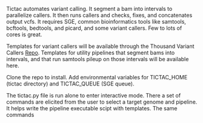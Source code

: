 Tictac automates variant calling. It segment a bam into intervals to parallelize callers. It then runs callers and checks, fixes, and concatenates output vcfs. It requires SGE, common bioinformatics tools like samtools, bcftools, bedtools, and picard, and some variant callers. Few to lots of cores is great.

Templates for variant callers will be available through the Thousand Variant Callers [Repo](https://github.com/deaconjs/ThousandVariantCallersRepo). Templates for utility pipelines that segment bams into intervals, and that run samtools pileup on those intervals will be available here. 

Clone the repo to install. Add environmental variables for TICTAC_HOME (tictac directory) and TICTAC_QUEUE (SGE queue). 

The tictac.py file is run alone to enter interactive mode. There a set of commands are elicited from the user to select a target genome and pipeline. It helps write the pipeline executable scipt with templates. The same commands 

